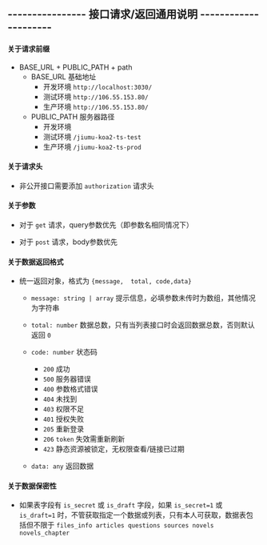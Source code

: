 
## ---------------- 接口请求/返回通用说明  ---------------------

#### 关于请求前缀

- BASE_URL + PUBLIC_PATH + path
  - BASE_URL 基础地址
    + 开发环境 `http://localhost:3030/`
    + 测试环境 `http://106.55.153.80/`
    + 生产环境 `http://106.55.153.80/`
  - PUBLIC_PATH 服务器路径
    + 开发环境 ` `
    + 测试环境 `/jiumu-koa2-ts-test`
    + 生产环境 `/jiumu-koa2-ts-prod`

#### 关于请求头

- 非公开接口需要添加 `authorization` 请求头

#### 关于参数

- 对于 `get` 请求，query参数优先（即参数名相同情况下）

- 对于 `post` 请求，body参数优先

#### 关于数据返回格式

- 统一返回对象，格式为 `{message,  total, code,data}`

  + `message: string | array` 提示信息，必填参数未传时为数组，其他情况为字符串

  + `total: number` 数据总数，只有当列表接口时会返回数据总数，否则默认返回 `0`

  + `code: number` 状态码
    - `200` 成功
    - `500` 服务器错误
    - `400` 参数格式错误
    - `404` 未找到
    - `403` 权限不足
    - `401` 授权失败
    - `205` 重新登录
    - `206` `token` 失效需重新刷新
    - `423` 静态资源被锁定，无权限查看/链接已过期
  
  + `data: any` 返回数据

#### 关于数据保密性

- 如果表字段有 `is_secret` 或 `is_draft` 字段，如果 `is_secret=1` 或 `is_draft=1` 时，不管获取指定一个数据或列表，只有本人可获取，数据表包括但不限于 `files_info articles questions sources novels novels_chapter `
